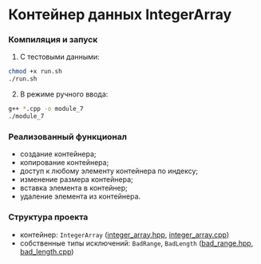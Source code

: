 # Контейнер данных IntegerArray

### Компиляция и запуск

1. С тестовыми данными:  
```bash
chmod +x run.sh
./run.sh
```

2. В режиме ручного ввода:  
```bash
g++ *.cpp -o module_7
./module_7
```

### Реализованный функционал
- создание контейнера;
- копирование контейнера;
- доступ к любому элементу контейнера по индексу;
- изменение размера контейнера;
- вставка элемента в контейнер;
- удаление элемента из контейнера.

### Структура проекта
- контейнер: `IntegerArray` ([integer_array.hpp](integer_array.hpp), [integer_array.cpp](integer_array.cpp))
- собственные типы исключений: `BadRange`, `BadLength` ([bad_range.hpp](bad_range.hpp), [bad_length.cpp](bad_length.cpp))